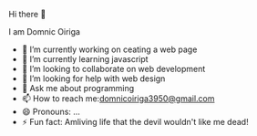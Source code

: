  Hi there 👋

I am Domnic Oiriga

- 🔭 I’m currently working on ceating a web page
- 🌱 I’m currently learning javascript
- 👯 I’m looking to collaborate on web development
- 🤔 I’m looking for help with web design
- 💬 Ask me about programming
- 📫 How to reach me:domnicoiriga3950@gmail.com
- 😄 Pronouns: ...
- ⚡ Fun fact: Amliving life that the devil wouldn't like me dead!

